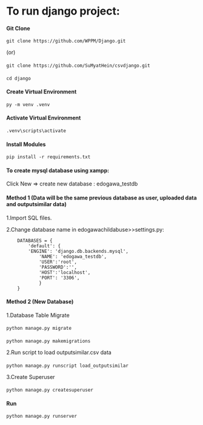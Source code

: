 # To run django project:
#### Git Clone
    git clone https://github.com/WPPM/Django.git
(or)
####
    git clone https://github.com/SuMyatHein/csvdjango.git
####
    cd django

#### Create Virtual Environment
    py -m venv .venv

#### Activate Virtual Environment
    .venv\scripts\activate

#### Install Modules
    pip install -r requirements.txt

#### To create mysql database using xampp:
Click New => create new database : edogawa_testdb

#### Method 1 (Data will be the same previous database as user, uploaded data and outputsimilar data)
1.Import SQL files.

2.Change database name in edogawachildabuse>>settings.py: 
```
	DATABASES = {
    	'default': {
       	'ENGINE': 'django.db.backends.mysql',
        	'NAME': 'edogawa_testdb',
        	'USER':'root',
        	'PASSWORD':'',
        	'HOST':'localhost',
        	'PORT': '3306',
    		}
	}
```

#### Method 2 (New Database)
1.Database Table Migrate
####
	python manage.py migrate

####
	python manage.py makemigrations
		
2.Run script to load outputsimilar.csv data
####
	python manage.py runscript load_outputsimilar

3.Create Superuser
####
	python manage.py createsuperuser

#### Run
    python manage.py runserver



